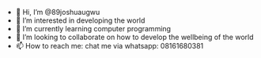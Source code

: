 - 👋 Hi, I’m @89joshuaugwu
- 👀 I’m interested in developing the world
- 🌱 I’m currently learning computer programming
- 💞️ I’m looking to collaborate on how to develop the wellbeing of the world
- 📫 How to reach me: chat me via whatsapp: 08161680381

<!---
89joshuaugwu/89joshuaugwu is a ✨ special ✨ repository because its `README.md` (this file) appears on your GitHub profile.
You can click the Preview link to take a look at your changes.
--->

